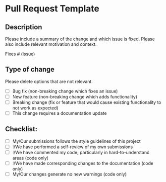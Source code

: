 # Pull Request Template

## Description

Please include a summary of the change and which issue is fixed. Please also include relevant motivation and context. 

Fixes # (issue)

## Type of change

Please delete options that are not relevant.

- [ ] Bug fix (non-breaking change which fixes an issue)
- [ ] New feature (non-breaking change which adds functionality)
- [ ] Breaking change (fix or feature that would cause existing functionality to not work as expected)
- [ ] This change requires a documentation update

## Checklist:

- [ ] My/Our submissions follows the style guidelines of this project
- [ ] I/We have performed a self-review of my own submissions
- [ ] I/We have commented my code, particularly in hard-to-understand areas (code only)
- [ ] I/We have made corresponding changes to the documentation (code only)
- [ ] My/Our changes generate no new warnings (code only)